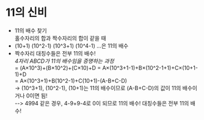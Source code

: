 # 11의 신비
- 11의 배수 찾기  
	홀수자리의 합과 짝수자리의 합이 같을 때  
- (10+1) (10^2-1) (10^3+1) (10^4-1) ...은 11의 배수
- 짝수자리 대칭수들은 전부 11의 배수!  
	*4자리 ABCD가 11의 배수임을 증명하는 과정*  
	= (A×10^3)+(B×10^2)+(C×10)+D = A×(10^3+1-1)+B×(10^2-1+1)+C×(10+1-1)+D  
	= A×(10^3+1)+B(10^2-1)+C(10+1)-(A-B+C-D)  
	-> (10^3+1), (10^2-1), (10+1)는 11의 배수이므로 (A-B+C-D)의 값이 11의 배수이거나 0이면 됨!  
	--> 4994 같은 경우,  4-9+9-4로 0이 되므로 11의 배수! 대칭수들은 전부 11의 배수!
